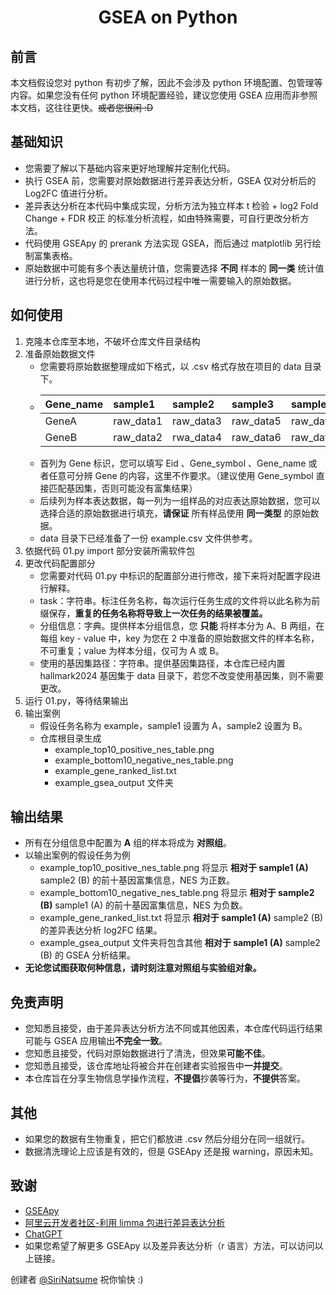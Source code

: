 <h1 align="center">GSEA on Python</h1>

## 前言
本文档假设您对 python 有初步了解，因此不会涉及 python 环境配置、包管理等内容。如果您没有任何 python 环境配置经验，建议您使用 GSEA 应用而非参照本文档，这往往更快。~~或者您很闲 :D~~
## 基础知识
- 您需要了解以下基础内容来更好地理解并定制化代码。
- 执行 GSEA 前，您需要对原始数据进行差异表达分析，GSEA 仅对分析后的 Log2FC 值进行分析。
- 差异表达分析在本代码中集成实现，分析方法为独立样本 t 检验 + log2 Fold Change + FDR 校正 的标准分析流程，如由特殊需要，可自行更改分析方法。
- 代码使用 GSEApy 的 prerank 方法实现 GSEA，而后通过 matplotlib 另行绘制富集表格。
- 原始数据中可能有多个表达量统计值，您需要选择 **不同** 样本的 **同一类** 统计值进行分析，这也将是您在使用本代码过程中唯一需要输入的原始数据。
## 如何使用
1. 克隆本仓库至本地，不破坏仓库文件目录结构
2. 准备原始数据文件
    - 您需要将原始数据整理成如下格式，以 .csv 格式存放在项目的 data 目录下。
    - | Gene_name | sample1   | sample2   | sample3   | sample4   |
      |:----------|:----------|:----------|:----------|:----------|
      | GeneA     | raw_data1 | raw_data3 | raw_data5 | raw_data7 |
      | GeneB     | raw_data2 | rwa_data4 | raw_data6 | raw_data8 |
    - 首列为 Gene 标识，您可以填写 Eid 、Gene_symbol 、Gene_name 或者任意可分辨 Gene 的内容，这里不作要求。（建议使用 Gene_symbol 直接匹配基因集，否则可能没有富集结果）
    - 后续列为样本表达数据，每一列为一组样品的对应表达原始数据，您可以选择合适的原始数据进行填充，**请保证** 所有样品使用 **同一类型** 的原始数据。
    - data 目录下已经准备了一份 example.csv 文件供参考。
3. 依据代码 01.py import 部分安装所需软件包
4. 更改代码配置部分
    - 您需要对代码 01.py 中标识的配置部分进行修改，接下来将对配置字段进行解释。
    - task：字符串。标注任务名称，每次运行任务生成的文件将以此名称为前缀保存，**重复的任务名称将导致上一次任务的结果被覆盖。**
    - 分组信息：字典。提供样本分组信息，您 **只能** 将样本分为 A、B 两组，在每组 key - value 中，key 为您在 2 中准备的原始数据文件的样本名称，不可重复；value 为样本分组，仅可为 A 或 B。
    - 使用的基因集路径：字符串。提供基因集路径，本仓库已经内置 hallmark2024 基因集于 data 目录下，若您不改变使用基因集，则不需要更改。
5. 运行 01.py，等待结果输出
6. 输出案例
    - 假设任务名称为 example，sample1 设置为 A，sample2 设置为 B。
    - 仓库根目录生成
      - example_top10_positive_nes_table.png
      - example_bottom10_negative_nes_table.png
      - example_gene_ranked_list.txt
      - example_gsea_output 文件夹
## 输出结果
  - 所有在分组信息中配置为 **A** 组的样本将成为 **对照组**。
  - 以输出案例的假设任务为例
    - example_top10_positive_nes_table.png 将显示 **相对于 sample1 (A)** sample2 (B) 的前十基因富集信息，NES 为正数。
    - example_bottom10_negative_nes_table.png 将显示 **相对于 sample2 (B)** sample1 (A) 的前十基因富集信息，NES 为负数。
    - example_gene_ranked_list.txt 将显示 **相对于 sample1 (A)** sample2 (B) 的差异表达分析 log2FC 结果。
    - example_gsea_output 文件夹将包含其他 **相对于 sample1 (A)** sample2 (B) 的 GSEA 分析结果。
- **无论您试图获取何种信息，请时刻注意对照组与实验组对象。**
## 免责声明
  - 您知悉且接受，由于差异表达分析方法不同或其他因素，本仓库代码运行结果可能与 GSEA 应用输出**不完全一致**。
  - 您知悉且接受，代码对原始数据进行了清洗，但效果**可能不佳**。
  - 您知悉且接受，该仓库地址将被合并在创建者实验报告中**一并提交**。
  - 本仓库旨在分享生物信息学操作流程，**不提倡**抄袭等行为，**不提供**答案。
## 其他
- 如果您的数据有生物重复，把它们都放进 .csv 然后分组分在同一组就行。
- 数据清洗理论上应该是有效的，但是 GSEApy 还是报 warning，原因未知。
## 致谢
- [GSEApy](https://gseapy.readthedocs.io/en/latest/introduction.html)
- [阿里云开发者社区-利用 limma 包进行差异表达分析](https://developer.aliyun.com/article/1316090)
- [ChatGPT](https://www.chatgpt.com)
- 如果您希望了解更多 GSEApy 以及差异表达分析（r 语言）方法，可以访问以上链接。

创建者 [@SiriNatsume](https://github.com/SiriNatsume)
祝你愉快 :)
